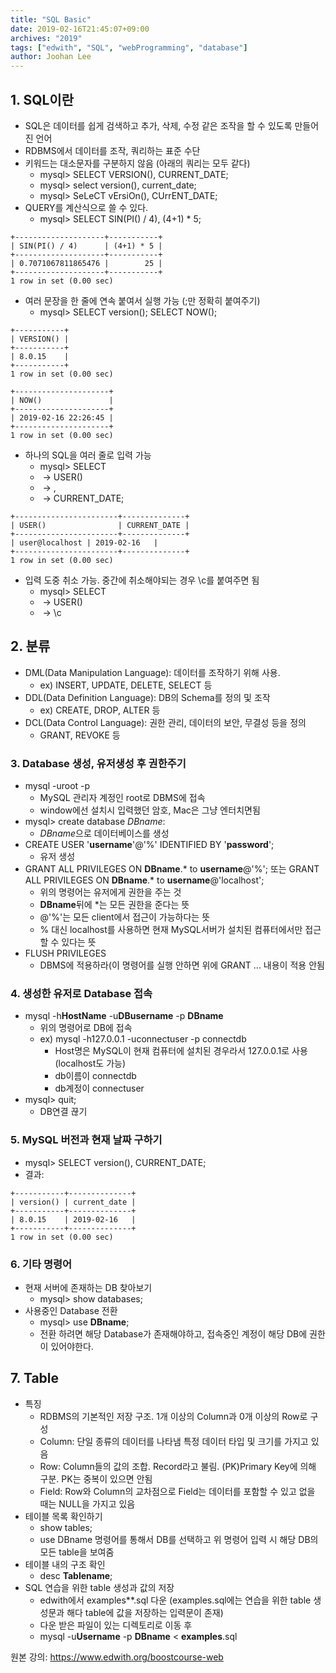 ```yaml
---
title: "SQL Basic"
date: 2019-02-16T21:45:07+09:00
archives: "2019"
tags: ["edwith", "SQL", "webProgramming", "database"]
author: Joohan Lee
---
```


## 1. SQL이란

- SQL은 데이터를 쉽게 검색하고 추가, 삭제, 수정 같은 조작을 할 수 있도록 만들어진 언어
- RDBMS에서 데이터를 조작, 쿼리하는 표준 수단
- 키워드는 대소문자를 구분하지 않음 (아래의 쿼리는 모두 같다)
  - mysql> SELECT VERSION(), CURRENT_DATE;
  - mysql> select version(), current_date;
  - mysql> SeLeCT vErsiOn(), CUrrENT_DATE;
- QUERY를 계산식으로 쓸 수 있다.
  - mysql> SELECT SIN(PI() / 4),  (4+1) * 5;

```
+--------------------+-----------+
| SIN(PI() / 4)      | (4+1) * 5 |
+--------------------+-----------+
| 0.7071067811865476 |        25 |
+--------------------+-----------+
1 row in set (0.00 sec)
```

- 여러 문장을 한 줄에 연속 붙여서 실행 가능 (;만 정확히 붙여주기)
  - mysql> SELECT version(); SELECT NOW();

```
+-----------+
| VERSION() |
+-----------+
| 8.0.15    |
+-----------+
1 row in set (0.00 sec)

+---------------------+
| NOW()               |
+---------------------+
| 2019-02-16 22:26:45 |
+---------------------+
1 row in set (0.00 sec)
```

- 하나의 SQL을 여러 줄로 입력 가능
  - mysql> SELECT
  - ​         -> USER()
  - ​         -> ,
  - ​         -> CURRENT_DATE;

```
+-----------------------+--------------+
| USER()                | CURRENT_DATE |
+-----------------------+--------------+
| user@localhost | 2019-02-16   |
+-----------------------+--------------+
1 row in set (0.00 sec)

```

- 입력 도중  취소 가능. 중간에 취소해야되는 경우 \c를 붙여주면 됨
  - mysql> SELECT
  - ​         -> USER()
  - ​         -> \c

## 2. 분류

- DML(Data Manipulation Language): 데이터를 조작하기 위해 사용.
  - ex) INSERT, UPDATE, DELETE, SELECT 등
- DDL(Data Definition Language): DB의 Schema를 정의 및 조작
  - ex) CREATE, DROP, ALTER 등
- DCL(Data Control Language): 권한 관리, 데이터의 보안, 무결성 등을 정의
  - GRANT, REVOKE 등

### 3. Database 생성, 유저생성 후 권한주기

- mysql -uroot -p
  - MySQL 관리자 계정인 root로 DBMS에 접속
  - window에선 설치시 입력했던 암호, Mac은 그냥 엔터치면됨
- mysql> create database *DBname*:
  - *DBname*으로 데이터베이스를 생성
- CREATE USER '**username**'@'%' IDENTIFIED BY '**password**';
  - 유저 생성
- GRANT ALL PRIVILEGES ON **DBname**.* to **username**@'%';
  또는 GRANT ALL PRIVILEGES ON **DBname**.* to **username**@'localhost';
  - 위의 명령어는 유저에게 권한을 주는 것
  - **DBname**뒤에 *는 모든 권한을 준다는 뜻
  - @'%'는 모든 client에서 접근이 가능하다는 뜻
  - % 대신 localhost를 사용하면 현재 MySQL서버가 설치된 컴퓨터에서만 접근할 수 있다는 뜻
- FLUSH PRIVILEGES
  - DBMS에 적용하라(이 명령어를 실행 안하면 위에 GRANT ... 내용이 적용 안됨

### 4. 생성한 유저로 Database 접속

- mysql -h**HostName** -u**DBusername** -p **DBname**
  - 위의 명령어로 DB에 접속
  - ex) mysql -h127.0.0.1 -uconnectuser -p connectdb
    - Host명은 MySQL이 현재 컴퓨터에 설치된 경우라서 127.0.0.1로 사용(localhost도 가능)
    - db이름이 connectdb
    - db계정이 connectuser
- mysql> quit;
  - DB연결 끊기

### 5. MySQL 버전과 현재 날짜 구하기

- mysql> SELECT version(), CURRENT_DATE;
- 결과:

```
+-----------+--------------+
| version() | current_date |
+-----------+--------------+
| 8.0.15    | 2019-02-16   |
+-----------+--------------+
1 row in set (0.00 sec)
```



### 6. 기타 명령어

- 현재 서버에 존재하는 DB 찾아보기
  - mysql> show databases;
- 사용중인 Database 전환
  - mysql> use **DBname**;
  - 전환 하려면 해당 Database가 존재해야하고, 접속중인 계정이 해당 DB에 권한이 있어야한다.

## 7. Table

- 특징
  - RDBMS의 기본적인 저장 구조. 1개 이상의 Column과 0개 이상의 Row로 구성
  - Column: 단일 종류의 데이터를 나타냄 특정 데이터 타입 및 크기를 가지고 있음
  - Row: Column들의 값의 조합. Record라고 불림. (PK)Primary Key에 의해 구분. PK는 중복이 있으면 안됨
  - Field: Row와 Column의 교차점으로 Field는 데이터를 포함할 수 있고 없을 때는 NULL을 가지고 있음
- 테이블 목록 확인하기
  - show tables;
  - use DBname 명령어를 통해서 DB를 선택하고 위 명령어 입력 시 해당 DB의 모든 table을 보여줌
- 테이블 내의 구조 확인
  - desc **Tablename**;
- SQL 연습을 위한 table 생성과 값의 저장
  - edwith에서 examples**.sql 다운 (examples.sql에는 연습을 위한 table 생성문과 해다 table에 값을 저장하는 입력문이 존재)
  - 다운 받은 파일이 있는 디렉토리로 이동 후
  - mysql -u**Username** -p **DBname** < **examples**.sql


원본 강의: https://www.edwith.org/boostcourse-web
